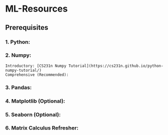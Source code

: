 # ML-Resources

## Prerequisites

### 1. Python:

### 2. Numpy:
    Introductory: [CS231n Numpy Tutorial](https://cs231n.github.io/python-numpy-tutorial/)
    Comprehensive (Recommended): 

### 3. Pandas:

### 4. Matplotlib (Optional):

### 5. Seaborn (Optional):

### 6. Matrix Calculus Refresher:
